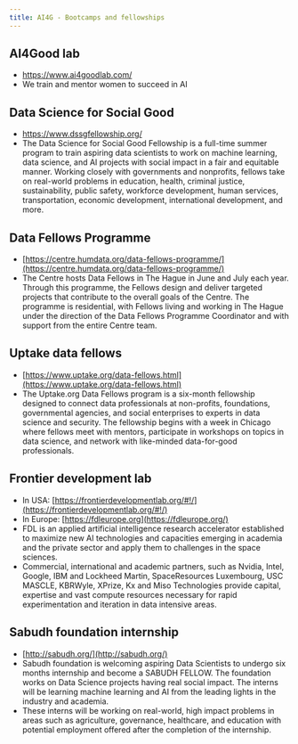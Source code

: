 ```yaml
---
title: AI4G - Bootcamps and fellowships
---
```



## AI4Good lab
- https://www.ai4goodlab.com/
- We train and mentor women to succeed in AI


## Data Science for Social Good
- https://www.dssgfellowship.org/
- The Data Science for Social Good Fellowship is a full-time summer program to train aspiring data scientists to work on machine learning, data science, and AI projects with social impact in a fair and equitable manner. Working closely with governments and nonprofits, fellows take on real-world problems in education, health, criminal justice, sustainability, public safety, workforce development, human services, transportation, economic development, international development, and more.


## Data Fellows Programme
- [https://centre.humdata.org/data-fellows-programme/](https://centre.humdata.org/data-fellows-programme/)
- The Centre hosts Data Fellows in The Hague in June and July each year. Through this programme, the Fellows design and deliver targeted projects that contribute to the overall goals of the Centre. The programme is residential, with Fellows living and working in The Hague under the direction of the Data Fellows Programme Coordinator and with support from the entire Centre team.


## Uptake data fellows
- [https://www.uptake.org/data-fellows.html](https://www.uptake.org/data-fellows.html)
- The Uptake.org Data Fellows program is a six-month fellowship designed to connect data professionals at non-profits, foundations, governmental agencies, and social enterprises to experts in data science and security. The fellowship begins with a week in Chicago where fellows meet with mentors, participate in workshops on topics in data science, and network with like-minded data-for-good professionals.


## Frontier development lab
- In USA: [https://frontierdevelopmentlab.org/#!/](https://frontierdevelopmentlab.org/#!/)
- In Europe: [https://fdleurope.org](https://fdleurope.org/)
- FDL is an applied artificial intelligence research accelerator established to maximize new AI technologies and capacities emerging in academia and the private sector and apply them to challenges in the space sciences.
- Commercial, international and academic partners, such as Nvidia, Intel, Google, IBM and Lockheed Martin, SpaceResources Luxembourg, USC MASCLE, KBRWyle, XPrize, Kx and Miso Technologies provide capital, expertise and vast compute resources necessary for rapid experimentation and iteration in data intensive areas.


## Sabudh foundation internship
- [http://sabudh.org/](http://sabudh.org/)
- Sabudh foundation is welcoming aspiring Data Scientists to undergo six months internship and become a SABUDH FELLOW. The foundation works on Data Science projects having real social impact. The interns will be learning machine learning and AI from the leading lights in the industry and academia.
- These interns will be working on real-world, high impact problems in areas such as agriculture, governance, healthcare, and education with potential employment offered after the completion of the internship.